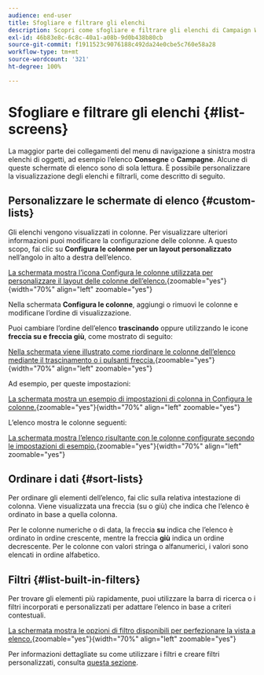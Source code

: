 ```yaml
---
audience: end-user
title: Sfogliare e filtrare gli elenchi
description: Scopri come sfogliare e filtrare gli elenchi di Campaign Web v8
exl-id: 46b83e8c-6c8c-40a1-a08b-9d0b438b80cb
source-git-commit: f1911523c9076188c492da24e0cbe5c760e58a28
workflow-type: tm+mt
source-wordcount: '321'
ht-degree: 100%

---
```


# Sfogliare e filtrare gli elenchi {#list-screens}

La maggior parte dei collegamenti del menu di navigazione a sinistra mostra elenchi di oggetti, ad esempio l’elenco **Consegne** o **Campagne**. Alcune di queste schermate di elenco sono di sola lettura. È possibile personalizzare la visualizzazione degli elenchi e filtrarli, come descritto di seguito.

## Personalizzare le schermate di elenco {#custom-lists}

Gli elenchi vengono visualizzati in colonne. Per visualizzare ulteriori informazioni puoi modificare la configurazione delle colonne. A questo scopo, fai clic su **Configura le colonne per un layout personalizzato** nell’angolo in alto a destra dell’elenco.

[La schermata mostra l’icona Configura le colonne utilizzata per personalizzare il layout delle colonne dell’elenco.](assets/config-columns.png){zoomable="yes"}{width="70%" align="left" zoomable="yes"}

Nella schermata **Configura le colonne**, aggiungi o rimuovi le colonne e modificane l’ordine di visualizzazione.

Puoi cambiare l’ordine dell’elenco **trascinando** oppure utilizzando le icone **freccia su e freccia giù**, come mostrato di seguito:

[Nella schermata viene illustrato come riordinare le colonne dell’elenco mediante il trascinamento o i pulsanti freccia.](assets/list-reorder.png){zoomable="yes"}{width="70%" align="left" zoomable="yes"}

Ad esempio, per queste impostazioni:

[La schermata mostra un esempio di impostazioni di colonna in Configura le colonne.](assets/columns.png){zoomable="yes"}{width="70%" align="left" zoomable="yes"}

L’elenco mostra le colonne seguenti:

[La schermata mostra l’elenco risultante con le colonne configurate secondo le impostazioni di esempio.](assets/column-sample.png){zoomable="yes"}{width="70%" align="left" zoomable="yes"}

## Ordinare i dati {#sort-lists}

Per ordinare gli elementi dell’elenco, fai clic sulla relativa intestazione di colonna. Viene visualizzata una freccia (su o giù) che indica che l’elenco è ordinato in base a quella colonna.

Per le colonne numeriche o di data, la freccia **su** indica che l’elenco è ordinato in ordine crescente, mentre la freccia **giù** indica un ordine decrescente. Per le colonne con valori stringa o alfanumerici, i valori sono elencati in ordine alfabetico.

## Filtri {#list-built-in-filters}

Per trovare gli elementi più rapidamente, puoi utilizzare la barra di ricerca o i filtri incorporati e personalizzati per adattare l’elenco in base a criteri contestuali.

[La schermata mostra le opzioni di filtro disponibili per perfezionare la vista a elenco.](assets/filter.png){zoomable="yes"}{width="70%" align="left" zoomable="yes"}

Per informazioni dettagliate su come utilizzare i filtri e creare filtri personalizzati, consulta [questa sezione](../query/filter.md).

<!--
## Use advanced attributes {#adv-attributes}

>[!CONTEXTUALHELP]
>id="acw_attributepicker_advancedfields"
>title="Display advanced attributes"
>abstract="Only the most common attributes are displayed by default in the attribute list. Activate the **Display advanced attributes** toggle to see all available attributes for the current list in the left palette of the rule builder, such as nodes, groupings, 1-1 links, 1-N links."

>[!CONTEXTUALHELP]
>id="acw_rulebuilder_advancedfields"
>title="Rule builder advanced fields"
>abstract="Only the most common attributes are displayed by default in the attribute list. Activate the **Display advanced attributes** toggle to see all available attributes for the current list in the left palette of the rule builder, such as nodes, groupings, 1-1 links, 1-N links."

>[!CONTEXTUALHELP]
>id="acw_rulebuilder_properties_advanced"
>title="Rule builder advanced attributes"
>abstract="Only the most common attributes are displayed by default in the attribute list. Activate the **Display advanced attributes** toggle to see all available attributes for the current list in the left palette of the rule builder, such as nodes, groupings, 1-1 links, 1-N links."

Only the most common attributes are displayed by default in the attribute list and filter configuration screens. Attributes set as `advanced` attributes in the data schema are hidden from the configuration screens.

Activate the **Display advanced attributes** toggle to see all available attributes for the current list in the left palette of the rule builder, such as nodes, groupings, 1-1 links, 1-N links. The attribute list updates instantly.

[The screenshot shows the Display advanced attributes toggle used to reveal hidden attributes in the rule builder palette.](assets/adv-toggle.png){zoomable="yes"}{width="70%" align="left" zoomable="yes"}
-->